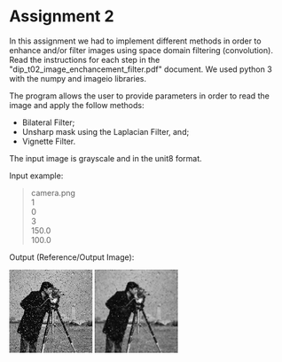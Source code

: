 # Assignment 2

In this assignment we had to implement different methods in order to enhance and/or filter images using space domain filtering (convolution). 
Read the instructions for each step in the "dip_t02_image_enchancement_filter.pdf" document. 
We used python 3 with the numpy and imageio libraries.

The program allows the user to provide parameters in order to read the image and apply the follow methods:
- Bilateral Filter;
- Unsharp mask using the Laplacian Filter, and;
- Vignette Filter.

The input image is grayscale and in the unit8 format.

Input example:

> camera.png<br/>1<br/>0<br/>3<br/>150.0<br/>100.0

Output (Reference/Output Image):

![Reference Image](camera.png)
![Output Image](outputs/case_1_my_output_img.png)
